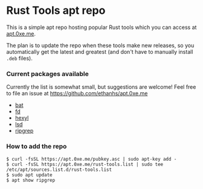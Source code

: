 # Rust Tools apt repo

This is a simple apt repo hosting popular Rust tools which you can access at [apt.0xe.me](https://apt.0xe.me).

The plan is to update the repo when these tools make new releases, so you automatically get the latest and greatest (and don't have to manually install `.deb` files).


### Current packages available

Currently the list is somewhat small, but suggestions are welcome! Feel free to file an issue at https://github.com/ethanhs/apt.0xe.me

- [bat](https://github.com/sharkdp/bat)
- [fd](https://github.com/sharkdp/fd)
- [hexyl](https://github.com/sharkdp/hexyl)
- [lsd](https://github.com/Peltoche/lsd)
- [ripgrep](https://github.com/BurntSushi/ripgrep)

### How to add the repo

```
$ curl -fsSL https://apt.0xe.me/pubkey.asc | sudo apt-key add -
$ curl -fsSL https://apt.0xe.me/rust-tools.list | sudo tee /etc/apt/sources.list.d/rust-tools.list
$ sudo apt update
$ apt show ripgrep
```
